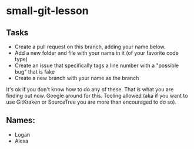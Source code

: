 # small-git-lesson


## Tasks

* Create a pull request on this branch, adding your name below.
* Add a new folder and file with your name in it (of your favorite code type)
* Create an issue that specifically tags a line number with a "possible bug" that is fake
* Create a new branch with your name as the branch

It's ok if you don't know how to do any of these. That is what you are finding out now. Google around for this. Tooling allowed (aka if you want to use GitKraken or SourceTree you are more than encouraged to do so).

## Names:

* Logan
* Alexa
